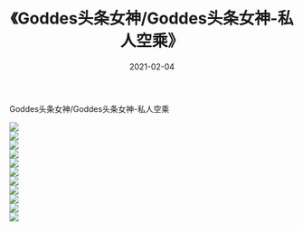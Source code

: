 ﻿---
layout: post
title:  《Goddes头条女神/Goddes头条女神-私人空乘》
date:   2021-02-04
img: http://img.660000.xyz/Sharelink/网络美图/2021/Goddes头条女神/Goddes头条女神-私人空乘/000.jpg
categories: [美女, 清纯, 唯美]
---

Goddes头条女神/Goddes头条女神-私人空乘

 ![](http://img.660000.xyz/Sharelink/网络美图/2021/Goddes头条女神/Goddes头条女神-私人空乘/001.jpg) <br>![](http://img.660000.xyz/Sharelink/网络美图/2021/Goddes头条女神/Goddes头条女神-私人空乘/002.jpg) <br>![](http://img.660000.xyz/Sharelink/网络美图/2021/Goddes头条女神/Goddes头条女神-私人空乘/003.jpg) <br>![](http://img.660000.xyz/Sharelink/网络美图/2021/Goddes头条女神/Goddes头条女神-私人空乘/004.jpg) <br>![](http://img.660000.xyz/Sharelink/网络美图/2021/Goddes头条女神/Goddes头条女神-私人空乘/005.jpg) <br>![](http://img.660000.xyz/Sharelink/网络美图/2021/Goddes头条女神/Goddes头条女神-私人空乘/006.jpg) <br>![](http://img.660000.xyz/Sharelink/网络美图/2021/Goddes头条女神/Goddes头条女神-私人空乘/007.jpg) <br>![](http://img.660000.xyz/Sharelink/网络美图/2021/Goddes头条女神/Goddes头条女神-私人空乘/008.jpg) <br>![](http://img.660000.xyz/Sharelink/网络美图/2021/Goddes头条女神/Goddes头条女神-私人空乘/009.jpg) <br>![](http://img.660000.xyz/Sharelink/网络美图/2021/Goddes头条女神/Goddes头条女神-私人空乘/010.jpg) <br>![](http://img.660000.xyz/Sharelink/网络美图/2021/Goddes头条女神/Goddes头条女神-私人空乘/011.jpg) <br>